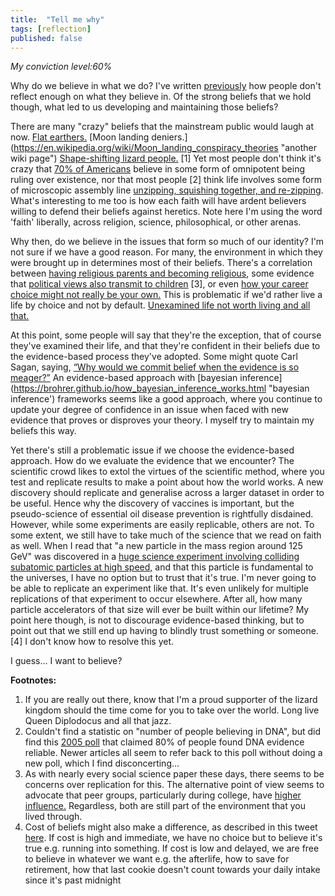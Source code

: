 ```yaml
---
title:  "Tell me why"
tags: [reflection]
published: false
---
```


*My conviction level:60%*

Why do we believe in what we do? I've written [previously](https://www.leonlinsx.com/where-i-stand/ "where i stand") how people don't reflect enough on what they believe in. Of the strong beliefs that we hold though, what led to us developing and maintaining those beliefs?

There are many "crazy" beliefs that the mainstream public would laugh at now. [Flat earthers.](https://en.wikipedia.org/wiki/Modern_flat_Earth_societies "wiki page") [Moon landing deniers.] (https://en.wikipedia.org/wiki/Moon_landing_conspiracy_theories "another wiki page") [Shape-shifting lizard people.](https://en.wikipedia.org/wiki/Reptilian_humanoid "more wiki pages") \[1\] Yet most people don't think it's crazy that [70% of Americans](http://www.pewforum.org/religious-landscape-study/ "religious breakdown") believe in some form of omnipotent being ruling over existence, nor that most people \[2\] think life involves some form of microscopic assembly line [unzipping, squishing together, and re-zipping](https://www.youtube.com/watch?v=yqESR7E4b_8&t=1m50s "DNA replication video"). What's interesting to me too is how each faith will have ardent believers willing to defend their beliefs against heretics. Note here I'm using the word 'faith' liberally, across religion, science, philosophical, or other arenas. 

Why then, do we believe in the issues that form so much of our identity? I'm not sure if we have a good reason. For many, the environment in which they were brought up in determines most of their beliefs. There's a correlation between [having religious parents and becoming religious](http://www.pewforum.org/2016/10/26/links-between-childhood-religious-upbringing-and-current-religious-identity/ "religious upbringing"), some evidence that [political views also transmit to children](https://www.researchgate.net/publication/231788296_Politics_Across_Generations_Family_Transmission_Reexamined "politics across gens") \[3\], or even [how your career choice might not really be your own.](https://waitbutwhy.com/2018/04/picking-career.html "was it really me?") This is problematic if we'd rather live a life by choice and not by default. [Unexamined life not worth living and all that.](https://www.theguardian.com/theguardian/2005/may/12/features11.g24 "unexamined life")

At this point, some people will say that they're the exception, that of course they've examined their life, and that they're confident in their beliefs due to the evidence-based process they've adopted. Some might quote Carl Sagan, saying, [“Why would we commit belief when the evidence is so meager?”](https://www.wired.com/story/sagan-old-interview/ "carl sagan") An evidence-based approach with [bayesian inference](https://brohrer.github.io/how_bayesian_inference_works.html "bayesian inference') frameworks seems like a good approach, where you continue to update your degree of confidence in an issue when faced with new evidence that proves or disproves your theory. I myself try to maintain my beliefs this way.

Yet there's still a problematic issue if we choose the evidence-based approach. How do we evaluate the evidence that we encounter? The scientific crowd likes to extol the virtues of the scientific method, where you test and replicate results to make a point about how the world works. A new discovery should replicate and generalise across a larger dataset in order to be useful. Hence why the discovery of vaccines is important, but the pseudo-science of essential oil disease prevention is rightfully disdained. However, while some experiments are easily replicable, others are not. To some extent, we still have to take much of the science that we read on faith as well. When I read that "a new particle in the mass region around 125 GeV" was discovered in a [huge science experiment involving colliding subatomic particles at high speed,](https://home.cern/science/physics/higgs-boson "cern") and that this particle is fundamental to the universes, I have no option but to trust that it's true. I'm never going to be able to replicate an experiment like that. It's even unlikely for multiple replications of that experiment to occur elsewhere. After all, how many particle accelerators of that size will ever be built within our lifetime? My point here though, is not to discourage evidence-based thinking, but to point out that we still end up having to blindly trust something or someone. \[4\] I don't know how to resolve this yet.

I guess... I want to believe?

**Footnotes:**
1. If you are really out there, know that I'm a proud supporter of the lizard kingdom should the time come for you to take over the world. Long live Queen Diplodocus and all that jazz. 
2. Couldn't find a statistic on "number of people believing in DNA", but did find this [2005 poll](https://news.gallup.com/poll/19915/americans-conclusive-about-dna-evidence.aspx "gallup poll") that claimed 80% of people found DNA evidence reliable. Newer articles all seem to refer back to this poll without doing a new poll, which I find disconcerting...
3. As with nearly every social science paper these days, there seems to be concerns over replication for this. The alternative point of view seems to advocate that peer groups, particularly during college, have [higher influence.](https://www.theatlantic.com/politics/archive/2014/05/parents-political-beliefs/361462/ "parents or peers?") Regardless, both are still part of the environment that you lived through.
4. Cost of beliefs might also make a difference, as described in this tweet [here](https://twitter.com/BigAltheDukie/status/1096465815753256960 "cost of beliefs"). If cost is high and immediate, we have no choice but to believe it's true e.g. running into something. If cost is low and delayed, we are free to believe in whatever we want e.g. the afterlife, how to save for retirement, how that last cookie doesn't count towards your daily intake since it's past midnight 
